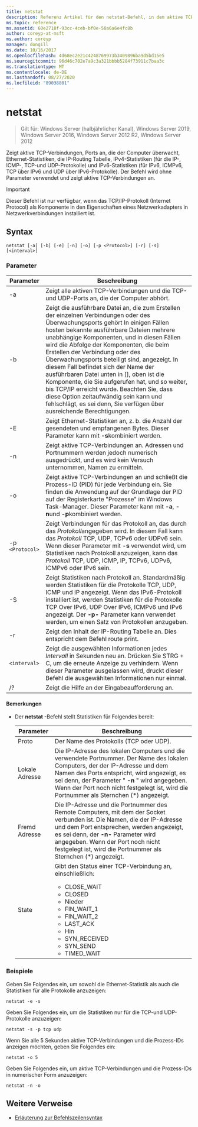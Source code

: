```yaml
---
title: netstat
description: Referenz Artikel für den netstat-Befehl, in dem aktive TCP-Verbindungen, Ports, die der Computer überwacht, Ethernet-Statistiken, die IP-Routing Tabelle, IPv4-Statistiken und IPv6-Statistiken angezeigt werden.
ms.topic: reference
ms.assetid: 60e2718f-93cc-4ceb-bf0e-58a6a6e4fc8b
author: coreyp-at-msft
ms.author: coreyp
manager: dongill
ms.date: 10/16/2017
ms.openlocfilehash: 4d68ec2e21c4248769973b3409896ba9d5bd15e5
ms.sourcegitcommit: 96d46c702e7a9c3a321bbbb5284f73911c7baa3c
ms.translationtype: MT
ms.contentlocale: de-DE
ms.lasthandoff: 08/27/2020
ms.locfileid: "89038801"
---
```

# <a name="netstat"></a>netstat

> Gilt für: Windows Server (halbjährlicher Kanal), Windows Server 2019, Windows Server 2016, Windows Server 2012 R2, Windows Server 2012

Zeigt aktive TCP-Verbindungen, Ports an, die der Computer überwacht, Ethernet-Statistiken, die IP-Routing Tabelle, IPv4-Statistiken (für die IP-, ICMP-, TCP-und UDP-Protokolle) und IPv6-Statistiken (für IPv6, ICMPv6, TCP über IPv6 und UDP über IPv6-Protokolle). Der Befehl wird ohne Parameter verwendet und zeigt aktive TCP-Verbindungen an.

> [!IMPORTANT]
> Dieser Befehl ist nur verfügbar, wenn das TCP/IP-Protokoll (Internet Protocol) als Komponente in den Eigenschaften eines Netzwerkadapters in Netzwerkverbindungen installiert ist.

## <a name="syntax"></a>Syntax

```
netstat [-a] [-b] [-e] [-n] [-o] [-p <Protocol>] [-r] [-s] [<interval>]
```

### <a name="parameters"></a>Parameter

| Parameter | Beschreibung |
| --------- | ----------- |
| -a | Zeigt alle aktiven TCP-Verbindungen und die TCP-und UDP-Ports an, die der Computer abhört. |
| -b | Zeigt die ausführbare Datei an, die zum Erstellen der einzelnen Verbindungen oder des Überwachungsports gehört In einigen Fällen hosten bekannte ausführbare Dateien mehrere unabhängige Komponenten, und in diesen Fällen wird die Abfolge der Komponenten, die beim Erstellen der Verbindung oder des Überwachungsports beteiligt sind, angezeigt. In diesem Fall befindet sich der Name der ausführbaren Datei unten in [], oben ist die Komponente, die Sie aufgerufen hat, und so weiter, bis TCP/IP erreicht wurde. Beachten Sie, dass diese Option zeitaufwändig sein kann und fehlschlägt, es sei denn, Sie verfügen über ausreichende Berechtigungen.
| -E | Zeigt Ethernet-Statistiken an, z. b. die Anzahl der gesendeten und empfangenen Bytes. Dieser Parameter kann mit **-s**kombiniert werden. |
| -n | Zeigt aktive TCP-Verbindungen an. Adressen und Portnummern werden jedoch numerisch ausgedrückt, und es wird kein Versuch unternommen, Namen zu ermitteln. |
| -o | Zeigt aktive TCP-Verbindungen an und schließt die Prozess-ID (PID) für jede Verbindung ein. Sie finden die Anwendung auf der Grundlage der PID auf der Registerkarte "Prozesse" im Windows Task-Manager. Dieser Parameter kann mit **-a**, **-n**und **-p**kombiniert werden. |
| -p `<Protocol>` | Zeigt Verbindungen für das Protokoll an, das durch das *Protokoll*angegeben wird. In diesem Fall kann das *Protokoll* TCP, UDP, TCPv6 oder UDPv6 sein. Wenn dieser Parameter mit **-s** verwendet wird, um Statistiken nach Protokoll anzuzeigen, kann das *Protokoll* TCP, UDP, ICMP, IP, TCPv6, UDPv6, ICMPv6 oder IPv6 sein. |
| -S | Zeigt Statistiken nach Protokoll an. Standardmäßig werden Statistiken für die Protokolle TCP, UDP, ICMP und IP angezeigt. Wenn das IPv6-Protokoll installiert ist, werden Statistiken für die Protokolle TCP Over IPv6, UDP Over IPv6, ICMPv6 und IPv6 angezeigt. Der **-p-** Parameter kann verwendet werden, um einen Satz von Protokollen anzugeben. |
| -r | Zeigt den Inhalt der IP-Routing Tabelle an. Dies entspricht dem Befehl route print. |
| `<interval>` | Zeigt die ausgewählten Informationen jedes *Intervall* in Sekunden neu an. Drücken Sie STRG + C, um die erneute Anzeige zu verhindern. Wenn dieser Parameter ausgelassen wird, druckt dieser Befehl die ausgewählten Informationen nur einmal. |
| /? | Zeigt die Hilfe an der Eingabeaufforderung an. |

#### <a name="remarks"></a>Bemerkungen

- Der **netstat** -Befehl stellt Statistiken für Folgendes bereit:

    | Parameter | Beschreibung |
    | --------- | ----------- |
    | Proto | Der Name des Protokolls (TCP oder UDP). |
    | Lokale Adresse | Die IP-Adresse des lokalen Computers und die verwendete Portnummer. Der Name des lokalen Computers, der der IP-Adresse und dem Namen des Ports entspricht, wird angezeigt, es sei denn, der Parameter " **-n** " wird angegeben. Wenn der Port noch nicht festgelegt ist, wird die Portnummer als Sternchen (*) angezeigt. |
    | Fremd Adresse | Die IP-Adresse und die Portnummer des Remote Computers, mit dem der Socket verbunden ist. Die Namen, die der IP-Adresse und dem Port entsprechen, werden angezeigt, es sei denn, der **-n-** Parameter wird angegeben. Wenn der Port noch nicht festgelegt ist, wird die Portnummer als Sternchen (*) angezeigt. |
    | State | Gibt den Status einer TCP-Verbindung an, einschließlich:<ul><li>CLOSE_WAIT</li><li>CLOSED</li><li>Nieder</li><li>FIN_WAIT_1</li><li>FIN_WAIT_2</li><li>LAST_ACK</li><li>Hin</li><li>SYN_RECEIVED</li><li>SYN_SEND</li><li>TIMED_WAIT</li></ul> |

### <a name="examples"></a>Beispiele

Geben Sie Folgendes ein, um sowohl die Ethernet-Statistik als auch die Statistiken für alle Protokolle anzuzeigen:

```
netstat -e -s
```

Geben Sie Folgendes ein, um die Statistiken nur für die TCP-und UDP-Protokolle anzuzeigen:

```
netstat -s -p tcp udp
```

Wenn Sie alle 5 Sekunden aktive TCP-Verbindungen und die Prozess-IDs anzeigen möchten, geben Sie Folgendes ein:

```
netstat -o 5
```

Geben Sie Folgendes ein, um aktive TCP-Verbindungen und die Prozess-IDs in numerischer Form anzuzeigen:

```
netstat -n -o
```

## <a name="additional-references"></a>Weitere Verweise

- [Erläuterung zur Befehlszeilensyntax](command-line-syntax-key.md)
